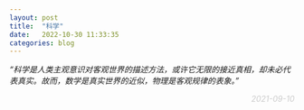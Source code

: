```yaml
---
layout: post
title:  "科学"
date:   2022-10-30 11:33:35
categories: blog
---
```


*“科学是人类主观意识对客观世界的描述方法，或许它无限的接近真相，却未必代表真实。故而，数学是真实世界的近似，物理是客观规律的表象。”*

<p align="right" style="color:#ccc; font-style:italic;">2021-09-10</p>